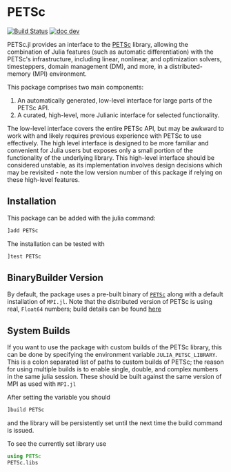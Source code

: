 # PETSc

[![Build Status](https://github.com/JuliaParallel/PETSc.jl/workflows/CI/badge.svg)](https://github.com/JuliaParallel/PETSc.jl/actions/workflows/ci.yml)
[![doc dev](https://img.shields.io/badge/docs-dev-blue.svg)](https://juliaparallel.github.io/PETSc.jl/dev/)

PETSc.jl provides an interface to the [PETSc](https://www.mcs.anl.gov/petsc/) library,
allowing the combination of Julia features (such as automatic differentiation) with the PETSc's infrastructure, including
linear, nonlinear, and optimization solvers, timesteppers, domain management (DM), and more, in a distributed-memory (MPI) environment.

This package comprises two main components:

1. An automatically generated, low-level interface for large parts of the PETSc API.
2. A curated, high-level, more Julianic interface for selected functionality.

The low-level interface covers the entire PETSc API, but may be awkward to work with and likely requires
previous experience with PETSc to use effectively. The high level interface is designed to be
more familiar and convenient for Julia users but exposes only a small portion of the functionality
of the underlying library. This high-level interface should be considered unstable, as its
implementation involves design decisions which may be revisited - note the low version number
of this package if relying on these high-level features.


## Installation

This package can be added with the julia command:
```julia
]add PETSc
```
The installation can be tested with
```julia
]test PETSc
```

## BinaryBuilder Version

By default, the package uses a pre-built binary of
[`PETSc`](https://github.com/JuliaBinaryWrappers/PETSc_jll.jl) along with a
default installation of `MPI.jl`. Note that the distributed version of PETSc is using real,
`Float64` numbers; build details can be found
[here](https://github.com/JuliaPackaging/Yggdrasil/blob/master/P/PETSc/build_tarballs.jl)

## System Builds

If you want to use the package with custom builds of the PETSc library, this can
be done by specifying the environment variable `JULIA_PETSC_LIBRARY`. This is a
colon separated list of paths to custom builds of PETSc; the reason for using
multiple builds is to enable single, double, and complex numbers in the same
julia session. These should be built against the same version of MPI as used
with `MPI.jl`

After setting the variable you should
```julia
]build PETSc
```
and the library will be persistently set until the next time the build command
is issued.

To see the currently set library use
```julia
using PETSc
PETSc.libs
```
